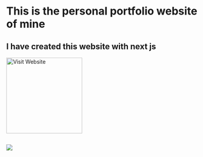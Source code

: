 # This is the personal portfolio website of mine  

## I have created this website with next js

[<img alt="Visit Website" src="https://agrilyze.ca/wp-content/uploads/2020/05/visit-website-button.png" width="200">](https://pratyay.vercel.app/)

##

<img src="https://github.com/Pratyay360/pratyay-profile/assets/61408566/f1bcddec-fc8e-4cb3-9449-3ec732199ee6" />
